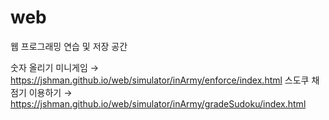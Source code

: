 # web
웹 프로그래밍 연습 및 저장 공간


숫자 올리기 미니게임 → https://jshman.github.io/web/simulator/inArmy/enforce/index.html
스도쿠 채점기 이용하기 → https://jshman.github.io/web/simulator/inArmy/gradeSudoku/index.html
